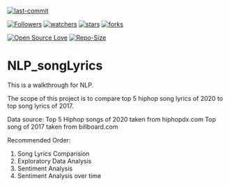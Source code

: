 [![last-commit](https://img.shields.io/github/last-commit/kprabesh/NLP_songlyrics)](../../graphs/commit-activity)

[![Followers](https://img.shields.io/github/followers/kprabesh?style=social)](https://github.com/kprabesh?tab=followers)
[![watchers](https://img.shields.io/github/watchers/kprabesh/NLP_songlyrics?style=social)](../../watchers)
[![stars](https://img.shields.io/github/stars/kprabesh/NLP_songlyrics?style=social)](../../stargazers)
[![forks](https://img.shields.io/github/forks/kprabesh/NLP_songlyrics?style=social)](../../network/members)

[![Open Source Love](https://badges.frapsoft.com/os/v1/open-source.svg?v=103)](https://kprabesh.github.io/fund.html)
[![Repo-Size](https://img.shields.io/github/repo-size/kprabesh/NLP_songlyrics.svg)](../../archive/master.zip)

# NLP_songLyrics
This is a walkthrough for NLP. 

The scope of this project is to compare top 5 hiphop song lyrics of 2020 to top song lyrics of 2017.


Data source:
Top 5 Hiphop songs of 2020 taken from hiphopdx.com
Top song of 2017 taken from billboard.com

Recommended Order:
1. Song Lyrics Comparision
2. Exploratory Data Analysis
3. Sentiment Analysis
4. Sentiment Analysis over time

